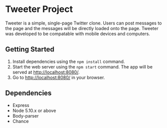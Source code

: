 # Tweeter Project

Tweeter is a simple, single-page Twitter clone. Users can post messages to the page and the messages will be directly loaded onto the page. Tweeter was developed to be compatable with mobile devices and computers.

## Getting Started

1. Install dependencies using the `npm install` command.
2. Start the web server using the `npm start` command. The app will be served at <http://localhost:8080/>.
3. Go to <http://localhost:8080/> in your browser.

## Dependencies

- Express
- Node 5.10.x or above
- Body-parser
- Chance 
